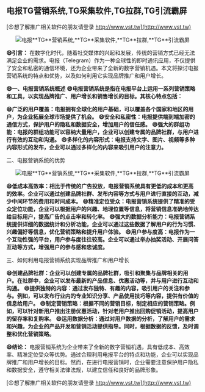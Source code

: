## **电报**TG**营销系统,**TG**采集软件,**TG**拉群,**TG**引流霸屏**

[😍想了解推广相关软件的朋友请登录 http://www.vst.tw](http://www.vst.tw)

 <center><img src="https://vst.tw/MP4/tuiguang/png/3.png" alt="电报**TG**营销系统,**TG**采集软件,**TG**拉群,**TG**引流霸屏"></center>

**😄引言：**
在数字化时代，随着社交媒体的兴起和发展，传统的营销方式已经无法满足企业的需求。电报（Telegram）作为一种全球性的即时通讯应用，不仅提供了安全和私密的通信环境，还为企业带来了全新的数字营销机遇。本文将探讨电报营销系统的特点和优势，以及如何利用它实现品牌推广和用户增长。

**😄一、电报营销系统概述**
**😄电报营销系统是指在电报平台上运用一系列营销策略和工具，以实现品牌推广、用户增长和销售增长的目标。其核心特点包括：**

**😄广泛的用户覆盖：电报拥有全球化的用户基础，可以覆盖各个国家和地区的用户，为企业拓展全球市场提供了机会。**
**😄安全和私密性：电报提供端到端加密的通信方式，保护用户的隐私和数据安全，增加用户的信任感。**
**😄强大的群组功能：电报的群组功能可以容纳大量用户，企业可以创建专属的品牌社群，与用户进行有效的互动和沟通。**
**😄多样化的内容形式：电报支持文字、图片、视频等多种内容形式的发布，企业可以通过多样化的内容来吸引用户的注意力。**

二、电报营销系统的优势

 <center><img src="https://vst.tw/MP4/tuiguang/png/1.png" alt="电报**TG**营销系统,**TG**采集软件,**TG**拉群,**TG**引流霸屏"></center>

**😄低成本高效率：相比于传统的广告投放，电报营销系统具有更低的成本和更高的效率。企业可以通过创建品牌社群、发布内容等方式与用户进行直接的互动，减少中间环节的费用和时间成本。**
**😄精准定位受众：电报营销系统提供了精准的受众定位功能，企业可以根据用户的兴趣、地理位置等信息，将营销信息准确地传达给目标用户，提高广告的点击率和转化率。**
**😄强大的数据分析能力：电报营销系统提供详细的数据统计和分析功能，企业可以通过这些数据了解用户的行为习惯、兴趣偏好等信息，优化营销策略和提升用户体验。**
**😄用户参与度高：电报作为一个互动性强的平台，用户参与度往往较高。企业可以通过举办抽奖活动、开展问答互动等方式，增强用户的参与感和忠诚度。**

三、如何利用电报营销系统实现品牌推广和用户增长

**😄创建品牌社群：企业可以创建专属的品牌社群，吸引和聚集与品牌相关的用户。在社群中，企业可以发布最新的产品信息、优惠活动等，并与用户进行互动和沟通。**
**😄提供独特的内容：通过发布独特、有趣的内容，吸引用户的关注和参与。例如，可以发布行业内的专业知识分享、产品使用技巧等内容，提供有价值的信息给用户。**
**😄制定营销策略：根据不同的营销目标，制定相应的营销策略。例如，可以针对新用户推出注册优惠活动，针对老用户推出回购促销活动，提高用户的留存率和复购率。**
**😄运用数据分析：通过对用户数据的分析，了解用户的需求和兴趣，为企业的产品开发和营销活动提供指导。同时，根据数据的反馈，及时调整和优化营销策略。**

**😄结论：**
电报营销系统为企业带来了全新的数字营销机遇，具有低成本、高效率、精准定位受众等优势。通过合理利用电报平台的特点和功能，企业可以实现品牌推广和用户增长的目标。然而，在进行电报营销时，企业需要注意保护用户隐私和数据安全，遵守相关法律法规，以建立信任和良好的品牌形象。

[😍想了解推广相关软件的朋友请登录 http://www.vst.tw](http://www.vst.tw)



